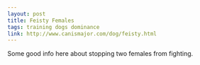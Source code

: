 ```yaml
---
layout: post
title: Feisty Females
tags: training dogs dominance
link: http://www.canismajor.com/dog/feisty.html
---
```


Some good info here about stopping two females from fighting.